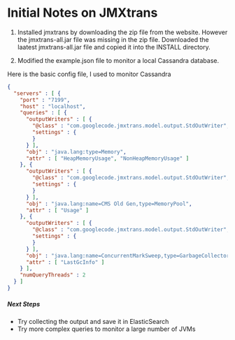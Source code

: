 # Initial Notes on JMXtrans

1. Installed jmxtrans by downloading the zip file from the website. However the jmxtrans-all.jar file was 
    missing in the zip file. Downloaded the laatest jmxtrans-all.jar file and copied it into the INSTALL directory.
    
2. Modified the example.json file to monitor a local Cassandra database.

Here is the basic config file, I used to monitor Cassandra

```json
{
  "servers" : [ {
    "port" : "7199",
    "host" : "localhost",
    "queries" : [ {
      "outputWriters" : [ {
        "@class" : "com.googlecode.jmxtrans.model.output.StdOutWriter",
        "settings" : {
        }
      } ],
      "obj" : "java.lang:type=Memory",
      "attr" : [ "HeapMemoryUsage", "NonHeapMemoryUsage" ]
    }, {
      "outputWriters" : [ {
        "@class" : "com.googlecode.jmxtrans.model.output.StdOutWriter",
        "settings" : {
        }
      } ],
      "obj" : "java.lang:name=CMS Old Gen,type=MemoryPool",
      "attr" : [ "Usage" ]
    }, {
      "outputWriters" : [ {
        "@class" : "com.googlecode.jmxtrans.model.output.StdOutWriter",
        "settings" : {
        }
      } ],
      "obj" : "java.lang:name=ConcurrentMarkSweep,type=GarbageCollector",
      "attr" : [ "LastGcInfo" ]
    } ],
    "numQueryThreads" : 2
  } ]
}

```

##### Next Steps

- Try collecting the output and save it in ElasticSearch
- Try more complex queries to monitor a large number of JVMs
